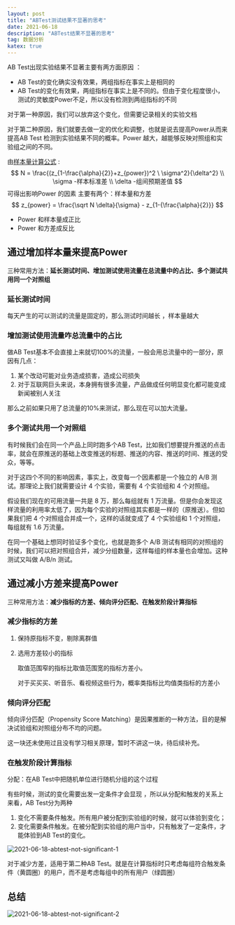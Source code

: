 ```yaml
---
layout: post
title: "ABTest测试结果不显著的思考"
date: 2021-06-18
description: "ABTest结果不显著的思考"
tag: 数据分析
katex: true
---
```


AB Test出现实验结果不显著主要有两方面原因 ：

- AB Test的变化确实没有效果，两组指标在事实上是相同的
- AB Test的变化有效果，两组指标在事实上是不同的。但由于变化程度很小，测试的灵敏度Power不足，所以没有检测到两组指标的不同

对于第一种原因，我们可以放弃这个变化，但需要记录相关的实验文档

对于第二种原因，我们就要去做一定的优化和调整，也就是说去提高Power从而来提高AB Test 检测到实验结果不同的概率。Power 越大，越能够反映对照组和实验组之间的不同。

由[样本量计算公式](https://pangzhengyang.github.io/2021/05/abtest-sample-size/) :
$$
N = \frac{(z_{1-\frac{\alpha}{2}}+z_{power})^2 \ \sigma^2}{\delta^2} \\
\sigma -样本标准差 \\
\delta -组间预期差值
$$
可得出影响Power 的因素 主要有两个：样本量和方差
$$
z_{power} = \frac{\sqrt N \delta}{\sigma} - z_{1-{\frac{\alpha}{2}}}
$$

- Power 和样本量成正比
- Power 和方差成反比

## 通过增加样本量来提高Power

三种常用方法：**延长测试时间、增加测试使用流量在总流量中的占比、多个测试共用同一个对照组**

### 延长测试时间

每天产生的可以测试的流量是固定的，那么测试时间越长 ，样本量越大

### 增加测试使用流量咋总流量中的占比

做AB Test基本不会直接上来就切100%的流量，一般会用总流量中的一部分，原因有几点：

1. 某个改动可能对业务造成损害，造成公司损失
2. 对于互联网巨头来说，本身拥有很多流量，产品做成任何明显变化都可能变成新闻被别人关注

那么之前如果只用了总流量的10%来测试，那么现在可以加大流量。

### 多个测试共用一个对照组

有时候我们会在同一个产品上同时跑多个AB Test，比如我们想要提升推送的点击率，就会在原推送的基础上改变推送的标题、推送的内容、推送的时间、推送的受众，等等。

对于这四个不同的影响因素，事实上，改变每一个因素都是一个独立的 A/B 测试。那理论上我们就需要设计 4 个实验，需要有 4 个实验组和 4 个对照组。

假设我们现在的可用流量一共是 8 万，那么每组就有 1 万流量。但是你会发现这样流量的利用率太低了，因为每个实验的对照组其实都是一样的（原推送）。但如果我们把 4 个对照组合并成一个，这样的话就变成了 4 个实验组和 1 个对照组，每组就有 1.6 万流量。

在同一个基础上想同时验证多个变化，也就是跑多个 A/B 测试有相同的对照组的时候，我们可以把对照组合并，减少分组数量，这样每组的样本量也会增加。这种测试又叫做 A/B/n 测试。

## 通过减小方差来提高Power

三种常用方法：**减少指标的方差、倾向评分匹配、在触发阶段计算指标**

### 减少指标的方差

1. 保持原指标不变，剔除离群值

2. 选用方差较小的指标

   取值范围窄的指标比取值范围宽的指标方差小。

   对于买买买、听音乐、看视频这些行为，概率类指标比均值类指标的方差小

### 倾向评分匹配

倾向评分匹配（Propensity Score Matching）是因果推断的一种方法，目的是解决试验组和对照组分布不均的问题。

这一块还未使用过且没有学习相关原理，暂时不讲这一块，待后续补充。

### 在触发阶段计算指标

分配：在AB Test中把随机单位进行随机分组的这个过程

有些时候，测试的变化需要出发一定条件才会显现 ，所以从分配和触发的关系上来看，AB Test分为两种

1. 变化不需要条件触发。所有用户被分配到实验组的时候，就可以体验到变化；
2. 变化需要条件触发。在被分配到实验组的用户当中，只有触发了一定条件，才能体验到AB Test的变化。

![2021-06-18-abtest-not-significant-1](\assets\2021-06-18-abtest-not-significant-1.png)

对于减少方差，适用于第二种AB Test。就是在计算指标时只考虑每组符合触发条件（黄圆圈）的用户，而不是考虑每组中的所有用户（绿圆圈）

## 总结

![2021-06-18-abtest-not-significant-2](\assets\2021-06-18-abtest-not-significant-2.png)

